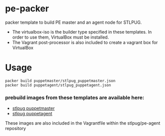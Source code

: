 # pe-packer
packer template to build PE master and an agent node for STLPUG.

- The virtualbox-iso is the builder type specified in these templates.  In order to use them, VirtualBox must be installed.
- The Vagrant post-processor is also included to create a vagrant box for VirtualBox

# Usage

```
packer build puppetmaster/stlpug_puppetmaster.json
packer build puppetagent/stlpug_puppetagent.json
```


### prebuild images from these templates are available here:
- [stlpug puppetmaster](http://kristianreese.com/stlpug/stlpug-master-centos-6-6-x64-virtualbox.box)
- [stlpug puppetagent](http://kristianreese.com/stlpug/stlpug-agent-centos-6-6-x64-virtualbox.box)

These images are also included in the Vagrantfile within the stlpug/pe-agent repository
